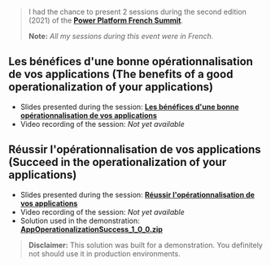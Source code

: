 > I had the chance to present 2 sessions during the second edition (2021) of the [**Power Platform French Summit**](https://www.powerplatformfrenchsummit.com/).
> 
> **Note:** *All my sessions during this event were in French.*

## Les bénéfices d'une bonne opérationnalisation de vos applications (The benefits of a good operationalization of your applications)

- Slides presented during the session: [**Les bénéfices d'une bonne opérationnalisation de vos applications**](https://github.com/rpothin/Presentations/blob/main/20211118_PowerPlatformFrenchSummit/Les%20b%C3%A9n%C3%A9fices%20d'une%20bonne%20op%C3%A9rationnalisation%20de%20vos%20applications.pdf)
- Video recording of the session: *Not yet available*

## Réussir l'opérationnalisation de vos applications (Succeed in the operationalization of your applications)

- Slides presented during the session: [**Réussir l'opérationnalisation de vos applications**](https://github.com/rpothin/Presentations/blob/main/20211118_PowerPlatformFrenchSummit/R%C3%A9ussir%20l'op%C3%A9rationnalisation%20de%20vos%20applications.pdf)
- Video recording of the session: *Not yet available*
- Solution used in the demonstration: [**AppOperationalizationSuccess_1_0_0.zip**](https://github.com/rpothin/Presentations/blob/main/20211118_PowerPlatformFrenchSummit/AppOperationalizationSuccess_1_0_0.zip)

> **Disclaimer:** This solution was built for a demonstration. You definitely not should use it in production environments.